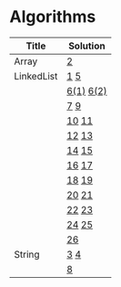 # Algorithms

|Title|Solution|   
|-----|--------|
|Array|[2](../../blob/master/2.TwoSum.js)|
|LinkedList|[1](../../blob/master/1.AddTwoNums.js)  [5](../../blob/master/5.MergeTwoSortedLists.js) |  
|          |[6(1)](../../blob/master/6.RemoveDuplicateSortedList1.js) [6(2)](../../blob/master/6.RemoveDuplicateSortedList2.js) |
|          |[7](../../blob/master/7.RemoveNthNodeFromEndOfList.js)  [9](../../blob/master/9.RotateList.js) |  
|          |[10](../../blob/master/10.PartitionList.js)  [11](../../blob/master/11.ReverseLinkedList.js) | 
|          |[12](../../blob/master/12.ConvertSortListToBST.js) [13](../../blob/master/13.CopyRandomList.js) |
|          |[14](../../blob/master/14.LinkListCycle.js) [15](../../blob/master/15.LinkListCycle.js) |
|          |[16](../../blob/master/16.ReordList.js) [17](../../blob/master/17.InsertSortList.js)|
|          |[18](../../blob/master/18.SortList.js) [19](../../blob/master/19.IntersectionOfTwoLinkList.js)|
|          |[20](../../blob/master/20.RemoveLinkListEle.js) [21](../../blob/master/21.PalindromeLinkList.js)|
|          |[22](../../blob/master/22.DeleteNode.js) [23](../../blob/master/23.ReverseLinklist.js)|
|          |[24](../../blob/master/24.3Sum.js) [25](../../blob/master/25.NextPermutation.js)|
|          |[26](../../blob/master/26.SearchRotateSortArr.js) |
|String|[3](../../blob/master/3.LongestPalindromicSubstr.js)  [4](../../blob/master/4.LongestSubstrNoRepeatCharacters.js) |  
|      |[8](../../blob/master/8.ReverseInteger.js)|

